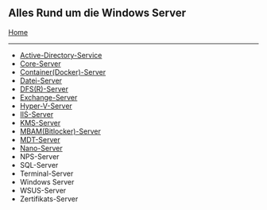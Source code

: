 ## Alles Rund um die Windows Server

[Home](https://github.com/helmutthurnhofer/code-snippet/blob/master/readme.md)
___

* [Active-Directory-Service](https://github.com/helmutthurnhofer/code-snippet/blob/master/Active-Directory-Service.md)
* [Core-Server](https://github.com/helmutthurnhofer/code-snippet/blob/master/Core-Server.md)
* [Container(Docker)-Server](https://github.com/helmutthurnhofer/code-snippet/blob/master/Container-Server.md)
* [Datei-Server](https://github.com/helmutthurnhofer/code-snippet/blob/master/Datei-Server.md)
* [DFS(R)-Server](https://github.com/helmutthurnhofer/code-snippet/blob/master/DFS-Server.md)
* [Exchange-Server](https://github.com/helmutthurnhofer/code-snippet/blob/master/Exchange-Server.md)
* [Hyper-V-Server](https://github.com/helmutthurnhofer/code-snippet/blob/master/Hyper-V-Server.md)
* [IIS-Server](https://github.com/helmutthurnhofer/code-snippet/blob/master/IIS-Server.md)
* [KMS-Server](https://github.com/helmutthurnhofer/code-snippet/blob/master/KMS-Server.md)
* [MBAM(Bitlocker)-Server](https://github.com/helmutthurnhofer/code-snippet/blob/master/MBAM-Server.md)
* [MDT-Server](https://github.com/helmutthurnhofer/code-snippet/blob/master/MDT-Server.md)
* [Nano-Server](https://github.com/helmutthurnhofer/code-snippet/blob/master/Nano-Server.md)
* NPS-Server
* SQL-Server
* Terminal-Server
* Windows Server
* WSUS-Server
* Zertifikats-Server
